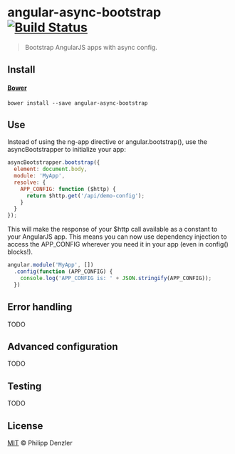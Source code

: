 # angular-async-bootstrap [![Build Status](https://travis-ci.org/philippd/angular-async-bootstrap.png?branch=master)](https://travis-ci.org/philippd/angular-async-bootstrap)

> Bootstrap AngularJS apps with async config.

## Install

#### [Bower](http://bower.io)

```
bower install --save angular-async-bootstrap
```

## Use

Instead of using the ng-app directive or angular.bootstrap(), use the asyncBootstrapper to initialize your app:
```js
asyncBootstrapper.bootstrap({
  element: document.body,
  module: 'MyApp',
  resolve: {
    APP_CONFIG: function ($http) {
      return $http.get('/api/demo-config');
    }
  }
});
```

This will make the response of your $http call available as a constant to your AngularJS app. This means you can now use dependency injection to access the APP_CONFIG wherever you need it in your app (even in config() blocks!).
```js
angular.module('MyApp', [])
  .config(function (APP_CONFIG) {
    console.log('APP_CONFIG is: ' + JSON.stringify(APP_CONFIG));
  })
```

## Error handling
TODO

## Advanced configuration
TODO

## Testing
TODO

## License

[MIT](http://opensource.org/licenses/MIT) © Philipp Denzler
